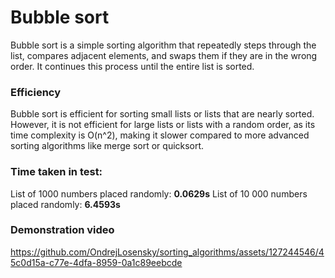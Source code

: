 # Bubble sort
Bubble sort is a simple sorting algorithm that repeatedly steps through the list, compares adjacent elements, and swaps them if they are in the wrong order. It continues this process until the entire list is sorted.

### Efficiency
Bubble sort is efficient for sorting small lists or lists that are nearly sorted. However, it is not efficient for large lists or lists with a random order, as its time complexity is O(n^2), making it slower compared to more advanced sorting algorithms like merge sort or quicksort.

### Time taken in test:
List of 1000 numbers placed randomly: **0.0629s**
List of 10 000 numbers placed randomly: **6.4593s**

### Demonstration video
https://github.com/OndrejLosensky/sorting_algorithms/assets/127244546/45c0d15a-c77e-4dfa-8959-0a1c89eebcde

